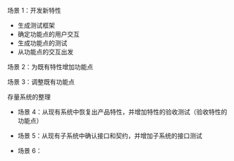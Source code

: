 场景 1：开发新特性
- 生成测试框架
- 确定功能点的用户交互
- 生成功能点的测试
- 从功能点的交互出发


场景 2：为既有特性增加功能点


场景 3：调整既有功能点



存量系统的整理

- 场景 4：从现有系统中恢复出产品特性，并增加特性的验收测试（验收特性的功能点）

- 场景 5：从现有子系统中确认接口和契约，并增加子系统的接口测试
- 场景 6：